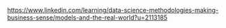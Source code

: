 https://www.linkedin.com/learning/data-science-methodologies-making-business-sense/models-and-the-real-world?u=2113185
